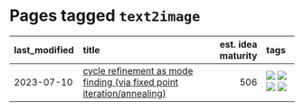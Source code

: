 # Pages tagged `text2image`

|last_modified|title|est. idea maturity|tags
|:---|:---|---:|:---|
|2023-07-10|[cycle refinement as mode finding (via fixed point iteration/annealing)](../cycle_refinement_as_modefinding.md)|506|[![](https://img.shields.io/badge/tag-experimentation-6013c8)](../tags/experimentation.md) [![](https://img.shields.io/badge/tag-publication-f14da)](../tags/publication.md) [![](https://img.shields.io/badge/tag-text2image-3c7f53)](../tags/text2image.md) [![](https://img.shields.io/badge/tag-text2video-22d494)](../tags/text2video.md)|